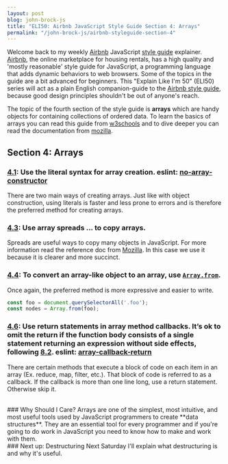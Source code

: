 ```yaml
---
layout: post
blog: john-brock-js
title: "ELI50: Airbnb JavaScript Style Guide Section 4: Arrays"
permalink: "/john-brock-js/airbnb-styleguide-section-4"
---
```


Welcome back to my weekly [Airbnb][airbnb] JavaScript [style guide][style guide] explainer. [Airbnb][airbnb], the online marketplace for housing rentals, has a high quality and 'mostly reasonable' style guide for JavaScript, a programming language that adds dynamic behaviors to web browsers. Some of the topics in the guide are a bit advanced for beginners. This "Explain Like I'm 50" (ELI50) series will act as a plain English companion-guide to the [Airbnb style guide][style guide], because good design principles shouldn't be out of anyone's reach.

The topic of the fourth section of the style guide is **arrays** which are handy objects for containing collections of ordered data. To learn the basics of arrays you can read this guide from [w3schools][array basics] and to dive deeper you can read the documentation from [mozilla][array documentation].

## Section 4: Arrays
### [4.1][4.1]: Use the literal syntax for array creation. eslint: [no-array-constructor][no-array-constructor]
There are two main ways of creating arrays. Just like with object construction, using literals is faster and less prone to errors and is therefore the preferred method for creating arrays.

### [4.3][4.3]: Use array spreads ... to copy arrays.
Spreads are useful ways to copy many objects in JavaScript. For more information read the reference doc from [Mozilla][spread operator documentation]. In this case we use it because it is clearer and more succinct.

### [4.4][4.4]: To convert an array-like object to an array, use [`Array.from`][array from].
Once again, the preferred method is more expressive and easier to write.
```javascript
const foo = document.querySelectorAll('.foo');
const nodes = Array.from(foo);
```
### [4.6][4.6]: Use return statements in array method callbacks. It’s ok to omit the return if the function body consists of a single statement returning an expression without side effects, following [8.2][8.2]. eslint: [array-callback-return][array-callback-return]
There are certain methods that execute a block of code on each item in an array (Ex. reduce, map, filter, etc.). That block of code is referred to as a callback. If the callback is more than one line long, use a return statement. Otherwise skip it.

<br>
### Why Should I Care?
Arrays are one of the simplest, most intuitive, and most useful tools used by JavaScript programmers to create **data structures**. They are an essential tool for every programmer and if you're going to do work in JavaScript you need to know how to make and work with them.

<br>
### Next up: Destructuring
Next Saturday I'll explain what destructuring is and why it's useful.

[style guide]: https://github.com/airbnb/javascript#types--primitives
[airbnb]: https://www.airbnb.com/

[array basics]: https://www.w3schools.com/js/js_arrays.asp
[array documentation]: https://developer.mozilla.org/en-US/docs/Web/JavaScript/Reference/Global_Objects/Array
[spread operator documentation]: https://developer.mozilla.org/en-US/docs/Web/JavaScript/Reference/Operators/Spread_operator
[array from]: https://developer.mozilla.org/en/docs/Web/JavaScript/Reference/Global_Objects/Array/from

[4.1]: https://github.com/airbnb/javascript#arrays--literals
[4.2]: https://github.com/airbnb/javascript#arrays--push
[4.3]: https://github.com/airbnb/javascript#es6-array-spreads
[4.4]: https://github.com/airbnb/javascript#arrays--from
[4.5]: https://github.com/airbnb/javascript#arrays--callback-return
[4.6]: https://github.com/airbnb/javascript#arrays--bracket-newline
[8.2]: https://github.com/airbnb/javascript#arrows--implicit-return

[no-array-constructor]: http://eslint.org/docs/rules/no-array-constructor.html
[array-callback-return]:http://eslint.org/docs/rules/array-callback-return